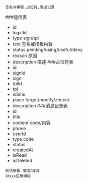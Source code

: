 ```
签名与模板,占位符,发送记录
```
###短信表
- id
- logicId 
- type sign/tpl
- text 签名或模板内容
- status pending/using/useful/deny
- reason 原因
- description 描述
###占位符表
- id
- signId
- sign
- tplId
- tpl
- isSms
- place forgot/modify/zhuce/
- description
###消息记录表
- id
- title
- content code/内容
- phone 
- userId
- type code
- status 
- createdAt 
- isRead 
- isDeleted
```
短信模板 增加/废弃
对xxx应用模板
```